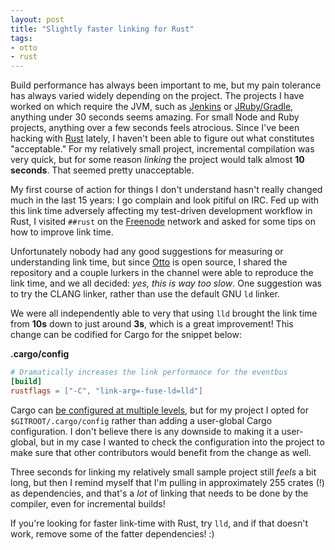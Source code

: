 ```yaml
---
layout: post
title: "Slightly faster linking for Rust"
tags:
- otto
- rust
---
```


Build performance has always been important to me, but my pain tolerance has
always varied widely depending on the project. The projects I have worked on
which require the JVM, such as [Jenkins](https://jenkins.io) or
[JRuby/Gradle](http://jruby-gradle.org), anything under 30 seconds seems
amazing. For small Node and Ruby projects, anything over a few seconds feels
atrocious. Since I've been hacking with [Rust](/tag/rust.html) lately, I
haven't been able to figure out what constitutes "acceptable."  For my
relatively small project, incremental compilation was very quick, but for some
reason *linking* the project would talk almost **10 seconds**. That seemed
pretty unacceptable.


My first course of action for things I don't understand hasn't really changed
much in the last 15 years: I go complain and look pitiful on IRC. Fed up with
this link time adversely affecting my test-driven development workflow in Rust,
I visited `##rust` on the [Freenode](https://freenode.net) network and asked
for some tips on how to improve link time.

Unfortunately nobody had any good suggestions for measuring or understanding
link time, but since [Otto](https://github.com/rtyler/otto) is open source, I
shared the repository and a couple lurkers in the channel were able to
reproduce the link time, and we all decided: _yes, this is way too slow_. One
suggestion was to try the CLANG linker, rather than use the default GNU `ld`
linker.

We were all independently able to very that using `lld` brought the link time
from **10s** down to just around **3s**, which is a great improvement! This
change can be codified for Cargo for the snippet below:


**.cargo/config**
```toml
# Dramatically increases the link performance for the eventbus
[build]
rustflags = ["-C", "link-arg=-fuse-ld=lld"]
```

Cargo can [be configured at multiple
levels](https://doc.rust-lang.org/cargo/reference/config.html#hierarchical-structure),
but for my project I opted for `$GITROOT/.cargo/config` rather than adding a
user-global Cargo configuration. I don't believe there is any downside to
making it a user-global, but in my case I wanted to check the configuration
into the project to make sure that other contributors would benefit from the
change as well.


Three seconds for linking my relatively small sample project still _feels_ a
bit long, but then I remind myself that I'm pulling in approximately 255 crates
(!) as dependencies, and that's a _lot_ of linking that needs to be done by the
compiler, even for incremental builds!

If you're looking for faster link-time with Rust, try `lld`, and if that
doesn't work, remove some of the fatter dependencies! :)
